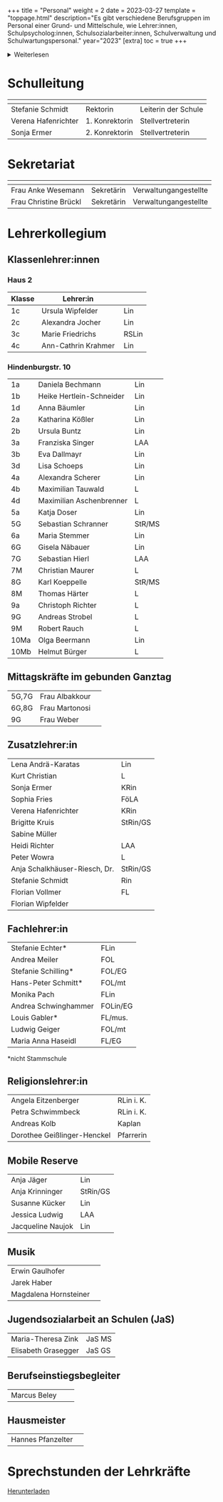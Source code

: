 +++
title = "Personal"
weight = 2
date = 2023-03-27
template = "toppage.html"
description="Es gibt verschiedene Berufsgruppen im Personal einer Grund- und Mittelschule, wie Lehrer:innen, Schulpsycholog:innen, Schulsozialarbeiter:innen, Schulverwaltung und Schulwartungspersonal."
year="2023"
[extra]
toc = true
+++
<details>
<summary>Weiterlesen</summary>
Das Personal einer Grund- und Mittelschule kann aus verschiedenen Berufsgruppen bestehen, einschließlich:

1.  Lehrer:innen: Sie sind für den Unterricht und die pädagogische Entwicklung der Schüler:innen verantwortlich. Sie planen und liefern Unterricht, erstellen Tests und Bewertungen, halten Elterngespräche und arbeiten mit anderen Lehrer:innen und der Schulleitung zusammen, um den Erfolg der Schüler:innen sicherzustellen.
    
2.  Schulpsycholog:innen: Sie unterstützen die Schüler:innen bei emotionalen und Verhaltensproblemen sowie bei der Bewältigung von Lernproblemen. Sie arbeiten eng mit den Lehrer:innen und der Schulleitung zusammen, um sicherzustellen, dass die Schüler:innen alle Ressourcen erhalten, die sie benötigen, um erfolgreich zu sein.
    
3.  Schulsozialarbeiter:innen: Sie bieten Unterstützung und Beratung bei sozialen, emotionalen und familiären Problemen und helfen den Schüler:innen, mit Stress und Angst umzugehen. Sie arbeiten auch mit den Lehrer:innen und der Schulleitung zusammen, um sicherzustellen, dass die Schüler:innen alle Ressourcen erhalten, die sie benötigen, um erfolgreich zu sein.
    
4.  Schulverwaltung: Sie umfassen den Schulleiter:innen und andere Administratoren:innen, die die Schule betreiben und organisieren. Sie arbeiten daran, eine sichere und unterstützende Umgebung für die Schüler:innen und das Personal zu schaffen und setzen Richtlinien und Verfahren um, um den Erfolg der Schüler:innen sicherzustellen.
    
5.  Schulwartungspersonal: Sie sind für die Reinigung und Instandhaltung der Schule und des Schulgeländes verantwortlich. Sie sorgen dafür, dass die Schule sauber und sicher ist und dass die Schüler:innen und das Personal alle notwendigen Ressourcen haben.
</details>

# Schulleitung
|  <!-- --> |  <!-- --> | <!-- -->  |   
|---|---|---|
| Stefanie Schmidt  | Rektorin  |  Leiterin der Schule  |   
|  Verena Hafenrichter |  1. Konrektorin  | Stellvertreterin  |   
|  Sonja Ermer |  2. Konrektorin |  Stellvertreterin |   

# Sekretariat

|  <!-- --> |  <!-- --> | <!-- -->  |   
|------|---|---|
| Frau Anke Wesemann | Sekretärin |  Verwaltungangestellte  |   
| Frau Christine Brückl | Sekretärin |  Verwaltungangestellte  |   

# Lehrerkollegium

## Klassenlehrer:innen
### Haus 2
| Klasse |         Lehrer:in        | |
|-------|-------------------------------------|------|
| 1c    | Ursula Wipfelder                    | ﻿ Lin     |
| 2c    | Alexandra Jocher                    | ﻿   Lin    | 
| 3c    | Marie Friedrichs                    | ﻿   RSLin     |
| 4c    | Ann-Cathrin Krahmer                 | ﻿    Lin     |        

### Hindenburgstr. 10

|                  |                          |                       |
|-------------------------------------|--------------------------|---|
| 1a                               | Daniela Bechmann           | Lin    |
| 1b                                | Heike Hertlein-Schneider   | Lin    |
| 1d                                   | Anna Bäumler                | Lin    |
| 2a                                  | Katharina Kößler           | Lin    |
| 2b                                  | Ursula Buntz              | Lin    |
| 3a                                  | Franziska Singer           | LAA    |
| 3b                                  | Eva Dallmayr              | Lin    |
| 3d                                  | Lisa Schoeps               | Lin    |
| 4a                                  | Alexandra Scherer          | Lin    |
| 4b                                  | Maximilian Tauwald               | L      |
| 4d                                  | Maximilian Aschenbrenner  | L      |
| 5a                                  | Katja Doser                | Lin    |
| 5G                                  | Sebastian Schranner        | StR/MS |
| 6a                                  | Maria Stemmer              | Lin    |
| 6G                                  | Gisela Näbauer             | Lin    |
| 7G                                  | Sebastian Hierl            | LAA    |
| 7M                                  | Christian Maurer           | L      |
| 8G                                  | Karl Koeppelle             | StR/MS     |
| 8M                                  | Thomas Härter             | L      |
| 9a                                  | Christoph Richter        | L      |
| 9G                                  | Andreas Strobel            | L      |
| 9M                                  | Robert Rauch              | L      |
| 10Ma                                | Olga Beermann              | Lin    |
| 10Mb                                | Helmut Bürger              | L      |

## Mittagskräfte im gebunden Ganztag
|     |                |   |   
|-------------------------------------|----------------|---|
| 5G,7G                               | Frau Albakkour |   |   
| 6G,8G                               | Frau Martonosi |   |   
| 9G                                  | Frau Weber     |   |   

## Zusatzlehrer:in      
|          |            |
|-------------------------------|------------|
| Lena Andrä-Karatas            | Lin        |
| Kurt Christian                | L          |
| Sonja Ermer                   | KRin       |
| Sophia Fries                  | FöLA       |
| Verena Hafenrichter           | KRin       |
| Brigitte Kruis                | StRin/GS   |
| Sabine Müller                 |            |
| Heidi Richter                 | LAA        |
| Peter Wowra                   | L          |
| Anja Schalkhäuser-Riesch, Dr. | StRin/GS   |
| Stefanie Schmidt              | Rin        |
| Florian Vollmer               | FL         |
| Florian Wipfelder             |            |

## Fachlehrer:in   
|          |            |
|-------------------------------|------------|
| Stefanie Echter*              | FLin       |
| Andrea Meiler                 | FOL        |
| Stefanie Schilling*          | FOL/EG    |
| Hans-Peter Schmitt*           | FOL/mt     |
| Monika Pach                   | FLin       |
| Andrea Schwinghammer          | FOLin/EG   |
| Louis Gabler*                 | FL/mus.    |
| Ludwig Geiger                 | FOL/mt     |
| Maria Anna Haseidl            | FL/EG    |

*nicht Stammschule

## Religionslehrer:in   
|          |            |
|-------------------------------|------------|
| Angela Eitzenberger           | RLin i. K. |
| Petra Schwimmbeck             | RLin i. K. |
| Andreas Kolb                  | Kaplan     |
| Dorothee Geißlinger-Henckel   | Pfarrerin  |

## Mobile Reserve   
|          |            |
|-------------------------------|------------|
| Anja Jäger                    | Lin        |
| Anja Krinninger               | StRin/GS   |
| Susanne Kücker                | Lin        |
|Jessica Ludwig|LAA|
| Jacqueline Naujok             | Lin        |

##  Musik  
|          |            |
|-------------------------------|------------|
| Erwin Gaulhofer               |            |
| Jarek Haber                   |            |
| Magdalena Hornsteiner         |            |

## Jugendsozialarbeit an Schulen (JaS)
|      |                |
|-------------------------------------|----------------|
| Maria-Theresa Zink                  |       JaS MS         |    
| Elisabeth Grasegger                 |     JaS GS           |    

## Berufseinstiegsbegleiter
|      |                |      |
|-------------------------------------|----------------|---|
| Marcus Beley                |                |   |   


## Hausmeister
|          | |
|-------------------------------|---|
| Hannes Pfanzelter             | |

# Sprechstunden der Lehrkräfte
[Herunterladen](/downloads/allgemein/Sprechstunden%20der%20Lehrkräfte.pdf) 